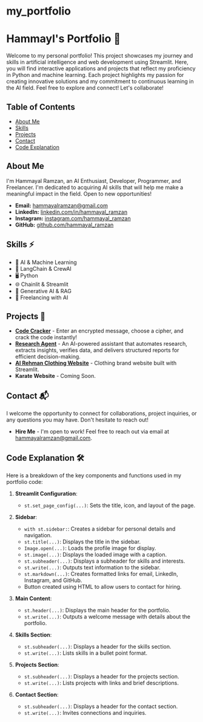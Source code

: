 # my_portfolio
# Hammayl's Portfolio 🎯

Welcome to my personal portfolio! This project showcases my journey and skills in artificial intelligence and web development using Streamlit. Here, you will find interactive applications and projects that reflect my proficiency in Python and machine learning. Each project highlights my passion for creating innovative solutions and my commitment to continuous learning in the AI field. Feel free to explore and connect! Let's collaborate!

## Table of Contents
- [About Me](#about-me)
- [Skills](#skills)
- [Projects](#projects)
- [Contact](#contact)
- [Code Explanation](#code-explanation)

## About Me
I'm Hammayal Ramzan, an AI Enthusiast, Developer, Programmer, and Freelancer. I'm dedicated to acquiring AI skills that will help me make a meaningful impact in the field. Open to new opportunities!

- **Email:** [hammayalramzan@gmail.com](mailto:hammayalramzan@gmail.com)
- **LinkedIn:** [linkedin.com/in/hammayal_ramzan](https://www.linkedin.com/in/hammayal-ramzan-a9b722313/)
- **Instagram:** [instagram.com/hammayal_ramzan](https://www.instagram.com/hammayal_ramzan/)
- **GitHub:** [github.com/hammayal_ramzan](https://github.com/HammayalRamzan)

## Skills ⚡
- 🧠 AI & Machine Learning
- 🔗 LangChain & CrewAI
- 🖥️ Python 
- 🌐 Chainlit & Streamlit
- 🤖 Generative AI & RAG
- 💼 Freelancing with AI

## Projects 🚀
- **[Code Cracker](https://codecracker-project.streamlit.app/)** - Enter an encrypted message, choose a cipher, and crack the code instantly!
- **[Research Agent](https://github.com/HammayalRamzan/Research_agent00)** - An AI-powered assistant that automates research, extracts insights, verifies data, and delivers structured reports for efficient decision-making.
- **[AI Rehman Clothing Website](https://clothing-website.streamlit.app/)** - Clothing brand website built with Streamlit.
- **Karate Website** - Coming Soon.

## Contact 📬
I welcome the opportunity to connect for collaborations, project inquiries, or any questions you may have. Don't hesitate to reach out!

- **Hire Me** - I'm open to work! Feel free to reach out via email at [hammayalramzan@gmail.com](mailto:hammayalramzan@gmail.com).

## Code Explanation 🛠️

Here is a breakdown of the key components and functions used in my portfolio code:

1. **Streamlit Configuration**:
   - `st.set_page_config(...)`: Sets the title, icon, and layout of the page.

2. **Sidebar**:
   - `with st.sidebar:`: Creates a sidebar for personal details and navigation.
   - `st.title(...)`: Displays the title in the sidebar.
   - `Image.open(...)`: Loads the profile image for display.
   - `st.image(...)`: Displays the loaded image with a caption.
   - `st.subheader(...)`: Displays a subheader for skills and interests.
   - `st.write(...)`: Outputs text information to the sidebar.
   - `st.markdown(...)`: Creates formatted links for email, LinkedIn, Instagram, and GitHub.
   - Button created using HTML to allow users to contact for hiring.

3. **Main Content**:
   - `st.header(...)`: Displays the main header for the portfolio.
   - `st.write(...)`: Outputs a welcome message with details about the portfolio.

4. **Skills Section**:
   - `st.subheader(...)`: Displays a header for the skills section.
   - `st.write(...)`: Lists skills in a bullet point format.

5. **Projects Section**:
   - `st.subheader(...)`: Displays a header for the projects section.
   - `st.write(...)`: Lists projects with links and brief descriptions.

6. **Contact Section**:
   - `st.subheader(...)`: Displays a header for the contact section.
   - `st.write(...)`: Invites connections and inquiries.


